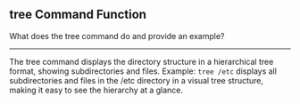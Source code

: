 ## tree Command Function

What does the tree command do and provide an example?

---

The tree command displays the directory structure in a hierarchical tree format, showing subdirectories and files. Example: `tree /etc` displays all subdirectories and files in the /etc directory in a visual tree structure, making it easy to see the hierarchy at a glance.

